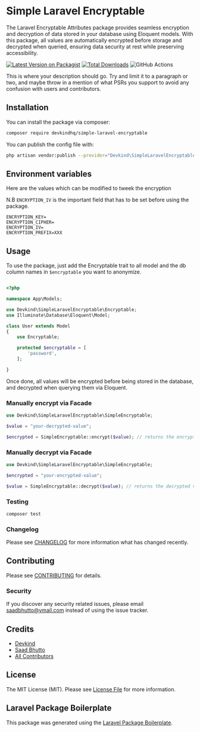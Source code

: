 # Simple Laravel Encryptable

The Laravel Encryptable Attributes package provides seamless encryption and decryption of data stored in your database using Eloquent models. With this package, all values are automatically encrypted before storage and decrypted when queried, ensuring data security at rest while preserving accessibility.


[![Latest Version on Packagist](https://img.shields.io/packagist/v/devkindhq/simple-laravel-encryptable.svg?style=flat-square)](https://packagist.org/packages/devkindhq/simple-laravel-encryptable)
[![Total Downloads](https://img.shields.io/packagist/dt/devkindhq/simple-laravel-encryptable.svg?style=flat-square)](https://packagist.org/packages/devkindhq/simple-laravel-encryptable)
![GitHub Actions](https://github.com/devkindhq/simple-laravel-encryptable/actions/workflows/main.yml/badge.svg)

This is where your description should go. Try and limit it to a paragraph or two, and maybe throw in a mention of what PSRs you support to avoid any confusion with users and contributors.

## Installation

You can install the package via composer:

```bash
composer require devkindhq/simple-laravel-encryptable
```

You can publish the config file with:
```bash
php artisan vendor:publish --provider="Devkind\SimpleLaravelEncryptable\SimpleLaravelEncryptableServiceProvider" --tag="simple-encryptable"
```


## Environment variables

Here are the values which can be modified to tweek the encryption

N.B `ENCRYPTION_IV` is the important field that has to be set before using the package.

```
ENCRYPTION_KEY=
ENCRYPTION_CIPHER=
ENCRYPTION_IV=
ENCRYPTION_PREFIX=XXX

```

## Usage

To use the package, just add the Encryptable trait to all model and the db column names in `$encryptable` you want to anonymize.

```php

<?php

namespace App\Models;

use Devkind\SimpleLaravelEncryptable\Encryptable;
use Illuminate\Database\Eloquent\Model;

class User extends Model
{
    use Encryptable;

    protected $encryptable = [
        'password',
    ];

}

```

Once done, all values will be encrypted before being stored in the database, and decrypted when querying them via Eloquent.



### Manually encrypt via Facade

``` php
use Devkind\SimpleLaravelEncryptable\SimpleEncryptable;

$value = "your-decrypted-value";

$encrypted = SimpleEncryptable::encrypt($value); // returns the encrypted value
```

### Manually decrypt via Facade

``` php
use Devkind\SimpleLaravelEncryptable\SimpleEncryptable;

$encrypted = "your-encrypted-value";

$value = SimpleEncryptable::decrypt($value); // returns the decrypted value
```


### Testing

```bash
composer test
```

### Changelog

Please see [CHANGELOG](CHANGELOG.md) for more information what has changed recently.

## Contributing

Please see [CONTRIBUTING](CONTRIBUTING.md) for details.

### Security

If you discover any security related issues, please email saadbhutto@ymail.com instead of using the issue tracker.

## Credits

-   [Devkind](https://github.com/devkind)
-   [Saad Bhutto](https://github.com/saad-bhutto)
-   [All Contributors](../../contributors)

## License

The MIT License (MIT). Please see [License File](LICENSE.md) for more information.

## Laravel Package Boilerplate

This package was generated using the [Laravel Package Boilerplate](https://laravelpackageboilerplate.com).
